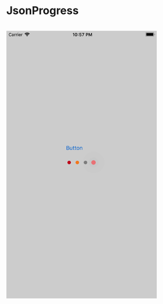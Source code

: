 # JsonProgress
<br><img height="700" src="https://github.com/vshalvaghasiya/JsonProgress/blob/master/animation.png">
</br>
